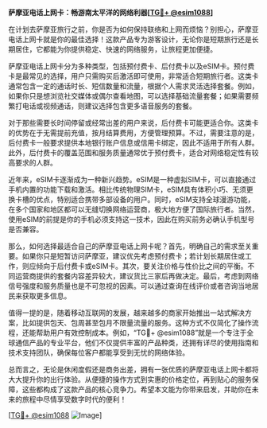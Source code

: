**萨摩亚电话上网卡：畅游南太平洋的网络利器[[TG💪+ @esim1088](https://t.me/s/esim1088)]**

在计划去萨摩亚旅行之前，你是否为如何保持联络和上网而烦恼？别担心，萨摩亚电话上网卡就是你的最佳选择！这款产品专为游客设计，无论你是短期旅行还是长期居住，它都能为你提供稳定、快速的网络服务，让旅程更加便捷。

萨摩亚电话上网卡分为多种类型，包括预付费卡、后付费卡以及eSIM卡。预付费卡是最常见的选择，用户只需购买后激活即可使用，非常适合短期旅行者。这类卡通常包含一定的通话时长、短信数量和流量，根据个人需求灵活选择套餐。例如，如果你只是想浏览社交媒体或偶尔查看地图，可以选择基础流量套餐；如果需要频繁打电话或视频通话，则建议选择包含更多语音服务的套餐。

对于那些需要长时间停留或经常出差的用户来说，后付费卡可能更适合你。这类卡的优势在于无需提前充值，按月结算费用，方便管理预算。不过，需要注意的是，后付费卡一般要求提供本地银行账户信息或信用卡绑定，因此不适用于所有人群。此外，后付费卡的覆盖范围和服务质量通常优于预付费卡，适合对网络稳定性有较高要求的人群。

近年来，eSIM卡逐渐成为一种新兴趋势。eSIM是一种虚拟SIM卡，可以直接通过手机内置的功能下载和激活。相比传统物理SIM卡，eSIM具有体积小巧、无须更换卡槽的优点，特别适合携带多部设备的用户。同时，eSIM支持全球漫游功能，在多个国家和地区都可以无缝切换网络运营商，极大地方便了国际旅行者。当然，使用eSIM的前提是你的手机必须支持这一技术，因此在购买前务必确认手机型号是否兼容。

那么，如何选择最适合自己的萨摩亚电话上网卡呢？首先，明确自己的需求至关重要。如果你只是短暂访问萨摩亚，建议优先考虑预付费卡；若计划长期居住或工作，则应倾向于后付费卡或eSIM卡。其次，要关注价格与性价比之间的平衡。不同运营商提供的套餐内容差异较大，建议货比三家后再做决定。最后，考虑到网络信号强度和服务质量也是不可忽视的因素。可以通过查询在线评价或者咨询当地居民来获取更多信息。

值得一提的是，随着移动互联网的发展，越来越多的商家开始推出一站式解决方案，比如提供包天、包周甚至包月不限量流量的服务。这种方式不仅简化了操作流程，还能帮助用户有效控制成本。例如，“TG💪+ @esim1088”就是一个专注于全球通信产品的专业平台，他们不仅提供丰富的产品种类，还拥有详尽的使用指南和技术支持团队，确保每位客户都能享受到无忧的网络体验。

总而言之，无论是休闲度假还是商务出差，拥有一张优质的萨摩亚电话上网卡都将大大提升你的出行体验。从便捷的操作方式到实惠的价格定位，再到贴心的服务保障，这些都构成了这款产品的核心竞争力。希望本文能为你带来启发，并助你在未来的旅程中尽情享受数字时代的便利！

[[TG💪+ @esim1088](https://t.me/s/esim1088) ![Image](https://i.postimg.cc/4NQfJmqS/Snipaste-2025-05-13-00-14-12.png)]